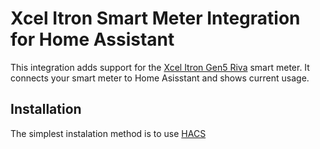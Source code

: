 # Xcel Itron Smart Meter Integration for Home Assistant

This integration adds support for the [Xcel Itron Gen5 Riva](https://www.itron.com/na/solutions/product-catalog/gen5-riva-meter) smart meter. It connects your smart meter to Home Asisstant and shows current usage.

## Installation

The simplest instalation method is to use [HACS](https://hacs.xyz/)
